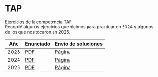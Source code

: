 # TAP
Ejercicios de la competencia TAP.  
Recopilé algunos ejercicios que hicimos para practicar en 2024 y algunos de los que nos tocaron en 2025.

| Año  | Enunciado                                                                                                    | Envío de soluciones                                |
|------|--------------------------------------------------------------------------------------------------------------|---------------------------------------------------|
| 2023 | [PDF](https://codeforces.com/gym/104603/attachments/download/22130/TAP_2023_es.pdf)                         | [Página](https://codeforces.com/gym/104603)       |
| 2024 | [PDF](https://codeforces.com/gym/105321/attachments/download/26905/tap_2024.pdf)                            | [Página](https://codeforces.com/gym/105321)       |
| 2025 | [PDF](https://drive.google.com/file/d/1gC43AVImS7k1cK9w2k15eG7ewcUXcxbv/view)                               | [Página](https://codeforces.com/gym/106054)       |
